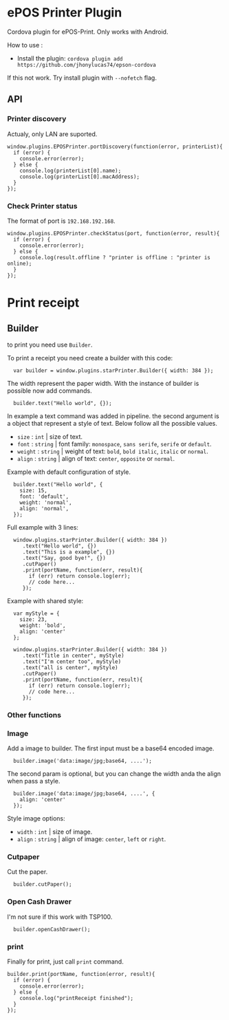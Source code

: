 # ePOS Printer Plugin

Cordova plugin for ePOS-Print. Only works with Android.


How to use :


* Install the plugin: `cordova plugin add https://github.com/jhonylucas74/epson-cordova`

If this not work. Try install plugin with ``--nofetch`` flag.

## API

### Printer discovery

Actualy, only LAN are suported.

```
window.plugins.EPOSPrinter.portDiscovery(function(error, printerList){
  if (error) {
    console.error(error);
  } else {
    console.log(printerList[0].name);
    console.log(printerList[0].macAddress);
  }
});
```


### Check Printer status

The format of port is ``192.168.192.168``.

```
window.plugins.EPOSPrinter.checkStatus(port, function(error, result){
  if (error) {
    console.error(error);
  } else {
    console.log(result.offline ? "printer is offline : "printer is online);
  }
});
```

# Print receipt
## Builder

to print you need use ``Builder``.

To print a receipt you need create a builder with this code:
```
  var builder = window.plugins.starPrinter.Builder({ width: 384 });
```

The width represent the paper width. With the instance of builder is possible now add commands.

```
  builder.text("Hello world", {});
```
In example a text command was added in pipeline. the second argument is a object that represent a style of text. Below follow all the possible values.

* ``size``  : ``int`` | size of text.
* ``font``  : ``string`` |  font family: ``monospace``, ``sans serife``, ``serife`` or ``default``.
* ``weight``  : ``string`` | weight of text: ``bold``, ``bold italic``, ``italic`` or ``normal``.
* ``align``  : ``string`` | align of text: ``center``, ``opposite`` or ``normal``.

Example with default configuration of style.

```
  builder.text("Hello world", {
    size: 15,
    font: 'default',
    weight: 'normal',
    align: 'normal',
  });
```

Full example with 3 lines:

```
  window.plugins.starPrinter.Builder({ width: 384 })
     .text("Hello world", {})
     .text("This is a example", {})
     .text("Say, good bye!", {})
     .cutPaper()
     .print(portName, function(err, result){
       if (err) return console.log(err);
       // code here...
     });
```

Example with shared style:


```
  var myStyle = {
    size: 23,
    weight: 'bold',
    align: 'center'
  };

  window.plugins.starPrinter.Builder({ width: 384 })
     .text("Title in center", myStyle)
     .text("I'm center too", myStyle)
     .text("all is center", myStyle)
     .cutPaper()
     .print(portName, function(err, result){
       if (err) return console.log(err);
       // code here...
     });
```

### Other functions

### Image
Add a image to builder. The first input must be a base64 encoded image. 
```
  builder.image('data:image/jpg;base64, ....');
```

The second param is optional, but you can change the width anda the align when pass a style.

```
  builder.image('data:image/jpg;base64, ....', {
    align: 'center'
  });
```

Style image options: 
* ``width``  : ``int`` | size of image.
* ``align``  : ``string`` | align of image: ``center``, ``left`` or ``right``.

### Cutpaper
Cut the paper.
```
  builder.cutPaper();
```
### Open Cash Drawer
I'm not sure if this work with TSP100.
```
  builder.openCashDrawer();
```

### print

Finally for print, just call ``print`` command.
```
builder.print(portName, function(error, result){
  if (error) {
    console.error(error);
  } else {
    console.log("printReceipt finished");
  }
});
```


